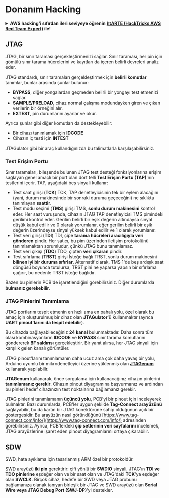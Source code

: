 # Donanım Hacking

<details>

<summary><strong>AWS hacking'i sıfırdan ileri seviyeye öğrenin</strong> <a href="https://training.hacktricks.xyz/courses/arte"><strong>htARTE (HackTricks AWS Red Team Expert)</strong></a><strong> ile!</strong></summary>

HackTricks'ı desteklemenin diğer yolları:

* **Şirketinizi HackTricks'te reklamını görmek istiyorsanız** veya **HackTricks'i PDF olarak indirmek istiyorsanız** [**ABONELİK PLANLARINI**](https://github.com/sponsors/carlospolop) kontrol edin!
* [**Resmi PEASS & HackTricks ürünlerini**](https://peass.creator-spring.com) edinin
* [**The PEASS Ailesi'ni**](https://opensea.io/collection/the-peass-family) keşfedin, özel [**NFT'lerimiz**](https://opensea.io/collection/the-peass-family) koleksiyonu
* **Katılın** 💬 [**Discord grubuna**](https://discord.gg/hRep4RUj7f) veya [**telegram grubuna**](https://t.me/peass) veya bizi **Twitter** 🐦 [**@carlospolopm**](https://twitter.com/hacktricks\_live)** takip edin.**
* **Hacking püf noktalarınızı paylaşarak PR göndererek** [**HackTricks**](https://github.com/carlospolop/hacktricks) ve [**HackTricks Cloud**](https://github.com/carlospolop/hacktricks-cloud) github depolarına katkıda bulunun.

</details>

## JTAG

JTAG, bir sınır taraması gerçekleştirmenizi sağlar. Sınır taraması, her pin için gömülü sınır tarama hücrelerini ve kayıtları da içeren belirli devreleri analiz eder.

JTAG standardı, sınır taramaları gerçekleştirmek için **belirli komutlar** tanımlar, bunlar arasında şunlar bulunur:

* **BYPASS**, diğer yongalardan geçmeden belirli bir yongayı test etmenizi sağlar.
* **SAMPLE/PRELOAD**, cihaz normal çalışma modundayken giren ve çıkan verilerin bir örneğini alır.
* **EXTEST**, pin durumlarını ayarlar ve okur.

Ayrıca şunlar gibi diğer komutları da destekleyebilir:

* Bir cihazı tanımlamak için **IDCODE**
* Cihazın iç testi için **INTEST**

JTAGulator gibi bir araç kullandığınızda bu talimatlarla karşılaşabilirsiniz.

### Test Erişim Portu

Sınır taramaları, bileşende bulunan JTAG test desteği fonksiyonlarına erişim sağlayan genel amaçlı bir port olan dört telli **Test Erişim Portu (TAP)**'nın testlerini içerir. TAP, aşağıdaki beş sinyali kullanır:

* Test saat girişi (**TCK**) TCK, TAP denetleyicisinin tek bir eylem alacağını (yani, durum makinesinde bir sonraki duruma geçeceğini) ne sıklıkta tanımlayan **saattir**.
* Test modu seçimi (**TMS**) girişi TMS, **sonlu durum makinesini** kontrol eder. Her saat vuruşunda, cihazın JTAG TAP denetleyicisi TMS pimindeki gerilimi kontrol eder. Gerilim belirli bir eşik değerin altındaysa sinyal düşük kabul edilir ve 0 olarak yorumlanır, eğer gerilim belirli bir eşik değerin üzerindeyse sinyal yüksek kabul edilir ve 1 olarak yorumlanır.
* Test veri girişi (**TDI**) TDI, çipe **tarama hücreleri aracılığıyla veri gönderen** pindir. Her satıcı, bu pim üzerinden iletişim protokolünü tanımlamaktan sorumludur, çünkü JTAG bunu tanımlamaz.
* Test veri çıkışı (**TDO**) TDO, çipten **veri çıkaran** pindir.
* Test sıfırlama (**TRST**) girişi İsteğe bağlı TRST, sonlu durum makinesini **bilinen iyi bir duruma sıfırlar**. Alternatif olarak, TMS 1'de beş ardışık saat döngüsü boyunca tutulursa, TRST pini ne yaparsa yapsın bir sıfırlama çağırır, bu nedenle TRST isteğe bağlıdır.

Bazen bu pinlerin PCB'de işaretlendiğini görebilirsiniz. Diğer durumlarda **bulmanız gerekebilir**.

### JTAG Pinlerini Tanımlama

JTAG portlarını tespit etmenin en hızlı ama en pahalı yolu, özel olarak bu amaç için oluşturulmuş bir cihaz olan **JTAGulator**'ü kullanmaktır (ayrıca **UART pinout'larını da tespit edebilir**).

Bu cihazda bağlayabileceğiniz **24 kanal** bulunmaktadır. Daha sonra tüm olası kombinasyonların **IDCODE** ve **BYPASS** sınır tarama komutlarını göndererek **BF saldırısı** gerçekleştirir. Bir yanıt alırsa, her JTAG sinyali için karşılık gelen kanalı görüntüler.

JTAG pinout'larını tanımlamanın daha ucuz ama çok daha yavaş bir yolu, Arduino uyumlu bir mikrodenetleyici üzerine yüklenmiş olan [**JTAGenum**](https://github.com/cyphunk/JTAGenum/) kullanarak yapılabilir.

**JTAGenum** kullanarak, önce sorgulama için kullanacağınız cihazın pinlerini **tanımlamanız gerekir**. Cihazın pinout diyagramına başvurmanız ve ardından bu pinleri hedef cihazınızın test noktalarına bağlamanız gerekir.

JTAG pinlerini tanımlamanın **üçüncü yolu**, PCB'yi bir pinout için inceleyerek bulmaktır. Bazı durumlarda, PCB'ler uygun şekilde **Tag-Connect arayüzünü** sağlayabilir, bu da kartın bir JTAG konektörüne sahip olduğunun açık bir göstergesidir. Bu arayüzün nasıl göründüğünü [https://www.tag-connect.com/info/](https://www.tag-connect.com/info/) adresinden görebilirsiniz. Ayrıca, PCB'lerdeki **çip setlerinin veri sayfalarını** incelemek, JTAG arayüzlerine işaret eden pinout diyagramlarını ortaya çıkarabilir.

## SDW

SWD, hata ayıklama için tasarlanmış ARM özel bir protokoldür.

SWD arayüzü **iki pin** gerektirir: çift yönlü bir **SWDIO** sinyali, JTAG'ın **TDI ve TDO pinlerine** eşdeğer olan ve bir saat olan ve JTAG'daki **TCK**'ya eşdeğer olan **SWCLK**. Birçok cihaz, hedefe bir SWD veya JTAG probunu bağlamanıza olanak tanıyan birleşik bir JTAG ve SWD arayüzü olan **Serial Wire veya JTAG Debug Port (SWJ-DP)**'yi destekler.
